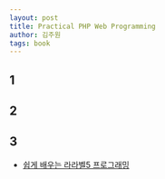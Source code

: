 ```yaml
---
layout: post
title: Practical PHP Web Programming
author: 김주원
tags: book
---
```


## 1

## 2

## 3


* [쉽게 배우는 라라벨5 프로그래밍](http://www.aladin.co.kr/shop/wproduct.aspx?ItemId=83170412)